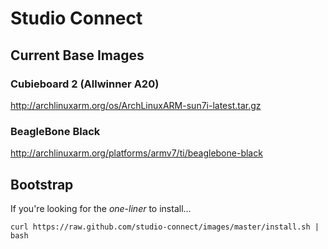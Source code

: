 # Studio Connect

## Current Base Images

### Cubieboard 2 (Allwinner A20)

http://archlinuxarm.org/os/ArchLinuxARM-sun7i-latest.tar.gz

### BeagleBone Black

http://archlinuxarm.org/platforms/armv7/ti/beaglebone-black

## Bootstrap

If you're looking for the *one-liner* to install...

```curl https://raw.github.com/studio-connect/images/master/install.sh | bash```
